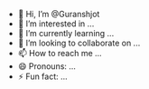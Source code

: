 - 👋 Hi, I’m @Guranshjot
- 👀 I’m interested in ...
- 🌱 I’m currently learning ...
- 💞️ I’m looking to collaborate on ...
- 📫 How to reach me ...
- 😄 Pronouns: ...
- ⚡ Fun fact: ...

<!---
Guranshjot/Guranshjot is a ✨ special ✨ repository because its `README.md` (this file) appears on your GitHub profile.
You can click the Preview link to take a look at your changes.
--->
